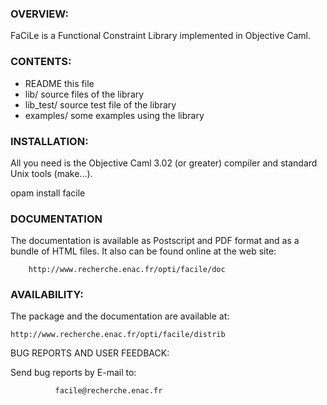 ### OVERVIEW:

FaCiLe is a Functional Constraint Library implemented in Objective Caml.

### CONTENTS:

  * README        this file
  * lib/          source files of the library
  * lib_test/     source test file of the library
  * examples/     some examples using the library

### INSTALLATION:

  All you need is the Objective Caml 3.02 (or greater) compiler and
standard Unix tools (make...).

  opam install facile

### DOCUMENTATION

  The documentation is available as Postscript and PDF format and as a bundle
of HTML files. It also can be found online at the web site:

        http://www.recherche.enac.fr/opti/facile/doc

### AVAILABILITY:

  The package and the documentation are available at:

	http://www.recherche.enac.fr/opti/facile/distrib

BUG REPORTS AND USER FEEDBACK:

Send bug reports by E-mail to:

              facile@recherche.enac.fr
